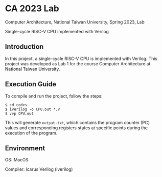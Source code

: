 # CA 2023 Lab

Computer Architecture, National Taiwan University, Spring 2023, Lab

Single-cycle RISC-V CPU implemented with Verilog

## Introduction

In this project, a single-cycle RISC-V CPU is implemented with Verilog. This project was developed as Lab 1 for the course Computer Architecture at National Taiwan University.

## Execution Guide

To compile and run the project, follow the steps:

```
$ cd codes
$ iverilog -o CPU.out *.v
$ vvp CPU.out
```

This will generate `output.txt`, which contains the program counter (PC) values and corresponding registers states at specific points during the execution of the program. 

## Environment

OS: MacOS

Compiler: Icarus Verilog (iverilog)
